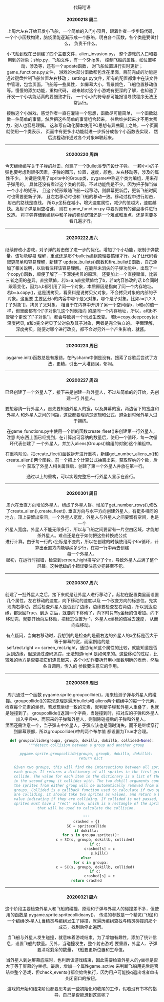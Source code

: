 <center>代码呓语<center>

#### 20200218 周二

上周六左右开始开发小飞船，一个简单的入门小项目，跟着作者一步步码代码，
一个个小函数构建，脑袋里能逐渐形成一个脉络，明白各个函数，各个类是要做什么，
负责干什么。

小飞船到现在已创建了四个主要文件，alien_invasion.py，
整个游戏的入口和要用到的对象；ship.py，飞船文件，有一个Ship类，
控制飞船的属性，如位置移动，涉及等，还有一个update函数，
对飞船位置进行实时更新；game_functions.py文件，
游戏的大部分函数都包含在里面，目前完成的功能是通过键盘控制飞船位置左右移动；
settings.py文件，所有的配置都集中在该文件中管理，包含页面，飞船等一些属性，
如屏幕大小，背景颜色，飞船位置移动值等。慢慢的添加功能，重构代码，
越来越对这个小游戏有更深的了解，也知道了开发一个小功能活真的要细致才行，
一个小小的符号都可能报错导致程序无法正常运行。

接触这个小游戏，感觉作者一直在灌输一个思想，函数尽可能简单，
一个函数就做一件简单的事情，然后把这些简单的事情组合起来，
往后维护起来才不用太费力，别人也容易理解。
这和写自动化脚本使用PO思想有异曲同工之处，一个页面就使用一个类表示，
页面中有更多小功能就进一步拆分成各个小函数去实现，
然后流程动作通过各个对象串联起来。
***
#### 20200220 周四

今天继续编写关于子弹的射击，创建了一个Bullet类专门设计子弹。
一颗小小的子弹也要考虑到很多因素，子弹的图形，位置，速度，颜色，左右移动等，涉及的属性不少。
关键是使用了sprite中的Group类，pygame中称这个类为编组，用来存子弹用的，
具体还没有看过这个类的代码，不过功能倒是不少。因为把子弹当做一个小小的矩形，
且这个矩形跟随飞船一起移动，则屏幕更新后，更新飞船时同时也需要更新子弹，
且左右移动时也和飞船的移动一致。移动过程中进行射击，射击的路线是直线，
所以y坐标在减小，增大速度属性，减少的值越大，速度越快。发射子弹是用空格键，
则在 game_function.py 中要对原有的键盘事件进行改造。
将子弹存储到编组中和子弹的移动逻辑还是一个难点和重点，还是需要多看几遍才行。
***
#### 20200222 周六

继续修改小游戏，对子弹的射击做了进一步的优化。增加了个小功能，限制子弹数量。该功能容易
理解，重点还是那个bullets编组原理要搞懂才行。为了让代码看起更简单和容易理解，新建了
update_bullets()函数和fire_bullet()函数，自己添加了相关说明，以后看注释该容易理解。
在删除未消失的子弹功能中，出现了一个copy()函数，顺便了解了一下深浅拷贝的原理。
还要加上一个直接赋值，比较三者之间的差异。直接赋值，若b=a,a直接赋值给了b，若a内容修改的话
b会同时跟着变化，因为a,b都引用了同一个对象，本质原因是指向了同一个内存地址。  
若b=a.copy()，这是浅拷贝，看资料是说拷贝父对象，不会拷贝对象的内部的子对象。这里要
主要区分a的内容中哪个是父对象，哪个是子对象。比如a=[1,2,3,['子对象']]，拷贝了父对象，
相当于在内存中开辟了另一个空间给b，b和a的值一样，但里面都有个['子对象'],这个列表指向
的是同一个内存地址，所以，a和b不管哪个更改了['子对象']，都会导致另一个也发生改变。
若b=copy.deepcopy(a): 深度拷贝, a和b完全拷贝了父对象及其子对象，两者是完全独立的。
字面理解，深度拷贝，随便对哪个进行改变，都不会对另外一个产生影响，就酱。
***
#### 20200223 周日

pygame.init()函数总是有报错，在Pycharm中倒是没有。搜索了谷歌后尝试了方法，更糟，引出一大堆错误，郁闷。

***
#### 20200227 周四

已经创建了一个外星人了，接下来是创建一群外星人，不过从简单的的开始，先创建一行
外星人。

要想容纳一行外星人，首先要知道外星人的宽，以及屏幕的宽，两边留下的宽度和外星人
和外星人之间的间距，这些都要理清楚逻辑和公式，避免到时候外星人过于拥挤。

在game_functions.py中使用一个新的函数create_fleet()来创建第一行外星人，注意
的东西上面已经提到，在计算出可容纳的数量后，使用一个循环，每一次循环代表创建了
一个外星人，并加入aliens(Groups()编组的对象)这个编组中。

在重构阶段，把create_fleet()函数拆开进行重构，新建get_number_aliens_x()和
create_alien()两个函数。前一个把上个计算公式抽离出来，获取容纳的个数，后一个
获取了外星人相关属性后，创建了第一个外星人并放在第一行。

通过以上的重构，可以实现完整把一行外星人显示在首行。
***
#### 20200301 周日 

周六在垂直方向增加外星人，组成了外星人群。增加了get_number_rows(),修改了create_alien(),create_fleet().
垂直方向与水平方向创建外星人，有挺多相同的地方。顶上要留出空间，一个外星人宽度，外星人与外星人之间要留有空间，也是一个  
外星人宽度。外星人不能无限多行，所以与飞船之间要留有一片空白区域，才能射杀外星人。难点还是在于如何把这些转换成公式  
进行计算。由于每一行的x坐标是不变的，所以在创建的时候使用两个for循环，计算出垂直方向能容纳多少行，在每一行中再去创建  
每一个外星人。  
起初，在运行时报错，检查到screen_hight拼写少了个e，导致外星人占满了整个屏幕。这种低级的小错误要注意少犯甚至不犯。
***
#### 20200307 周六

创建了一批外星人之后，接下来就是让外星人进行移动了。起初在配置类里面设置几个属性，左右移动的速度，向下移动的速度以及
一个改变方向的标志位。先实现向右移动，然后检查外星人是否到了边缘，边缘要检查左右两边，所以到达边缘，都返回True。到达
之后，就要向下移动了，向下时只有y坐标的值增加。向下移动完，就要开始向左移动，把标志位置为-1，外星人x坐标的值减去速度，
从而向左移动。

有点疑问，当向右移动时，我想到的是检查的是最右边的外星人的x坐标是否大于等于屏幕的宽，而案例给的是  
self.rect.right >= screen_rect.right，通过right这个属性的比较，就能知道是否达到边缘，但是通过源码追踪，无法知道right
是如何来的。这些移动的过程，比较难的地方是否要把它们连贯起来，各个小动作要拆开用小函数明确的表示，然后各自调用，传入的
参数要注意它的作用。
***
#### 20200309 周日  

周六通过一个函数 pygame.sprite.groupcollide()，用来检测子弹与外星人的碰撞。groupcollide()的实现原理是遍历bullets和
aliens两个编组中的每一个元素，检查每个元素的坐标，若发现坐标一致的元素，就判断子弹和外星人重叠了，也就是碰撞到了。
groupcollide()返回一个字典，当碰撞到时，把对应的子弹和外星人加入字典中。而原来的子弹和外星人，则删除碰撞后的子弹和外星人。  
里面还需注意一个，当子弹击中外星人，子弹应该也是同时消失，而不是继续穿行到屏幕顶部，所以groupcollide()中的两个布尔值
都设置为True才合理。
```python
def groupcollide(groupa, groupb, dokilla, dokillb, collided=None):
    """detect collision between a group and another group

    pygame.sprite.groupcollide(groupa, groupb, dokilla, dokillb):
        return dict

    Given two groups, this will find the intersections between all sprites in
    each group. It returns a dictionary of all sprites in the first group that
    collide. The value for each item in the dictionary is a list of the sprites
    in the second group it collides with. The two dokill arguments control if
    the sprites from either group will be automatically removed from all
    groups. Collided is a callback function used to calculate if two sprites
    are colliding. it should take two sprites as values, and return a bool
    value indicating if they are colliding. If collided is not passed, all
    sprites must have a "rect" value, which is a rectangle of the sprite area
    that will be used to calculate the collision.

    """
    crashed = {}
    SC = spritecollide
    if dokilla:
        for s in groupa.sprites():
            c = SC(s, groupb, dokillb, collided)
            if c:
                crashed[s] = c
                s.kill()
    else:
        for s in groupa:
            c = SC(s, groupb, dokillb, collided)
            if c:
                crashed[s] = c
    return crashed
```
 ***
#### 20200321 周六

这个阶段主要检查外星人和飞船的碰撞，原理和子弹与外星人的碰撞差不多，但使用的函数是 pygame.sprite.spritecollideany()，
传递的参数是一个精灵(飞船)和一个编组(外星人),当精灵与编组发生了碰撞，就遍历编组查找与精灵碰撞的那个成员，找到后停止遍历。

当飞船与外星人发生碰撞，就意味着游戏结束，为了增加有趣性，添加了统计信息，设置飞船的数量。另外，当碰撞发生，整个射击游戏
要重置，外星人、子弹要清除剩余的数量，飞船要更新位置和生命值。

当外星人到达屏幕底端时，也判断该游戏结束，因此需要检查外星人的y坐标是否大于等于屏幕的y坐标。最后，增加一个属性game_active
来判断飞船用完后是否结束整个游戏，但check_events()都会始终执行，因为用户可能按q退出或者单击关闭窗口的按钮。  

游戏的开始和结束阶段都要思考到一些初始化和收尾的工作，假若没有书本的指导，自己是否能想到这些呢？
